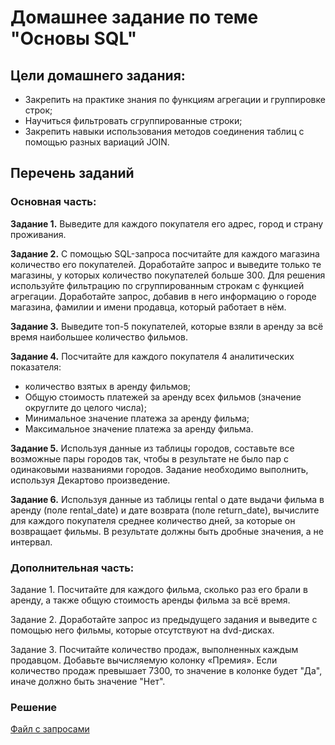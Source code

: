# Домашнее задание по теме "Основы SQL"

## Цели домашнего задания:

- Закрепить на практике знания по функциям агрегации и группировке строк;
- Научиться фильтровать сгруппированные строки;
- Закрепить навыки использования методов соединения таблиц с помощью разных вариаций JOIN.

## Перечень заданий

### Основная часть:

__Задание 1.__ Выведите для каждого покупателя его адрес, город и страну проживания.

__Задание 2.__ С помощью SQL-запроса посчитайте для каждого магазина количество его покупателей.
Доработайте запрос и выведите только те магазины, у которых количество покупателей больше 300. Для решения используйте фильтрацию по сгруппированным строкам с функцией агрегации. Доработайте запрос, добавив в него информацию о городе магазина, фамилии и имени продавца, который работает в нём.

__Задание 3.__ Выведите топ-5 покупателей, которые взяли в аренду за всё время наибольшее количество фильмов.

__Задание 4.__ Посчитайте для каждого покупателя 4 аналитических показателя:

- количество взятых в аренду фильмов;
- Общую стоимость платежей за аренду всех фильмов (значение округлите до целого числа);
- Минимальное значение платежа за аренду фильма;
- Максимальное значение платежа за аренду фильма.

__Задание 5.__ Используя данные из таблицы городов, составьте все возможные пары городов так, чтобы в результате не было пар с одинаковыми названиями городов. Задание необходимо выполнить, используя Декартово произведение.

__Задание 6.__ Используя данные из таблицы rental о дате выдачи фильма в аренду (поле rental_date) и дате возврата (поле return_date), вычислите для каждого покупателя среднее количество дней, за которые он возвращает фильмы. В результате должны быть дробные значения, а не интервал.

### Дополнительная часть:

Задание 1. Посчитайте для каждого фильма, сколько раз его брали в аренду, а также общую стоимость аренды фильма за всё время.

Задание 2. Доработайте запрос из предыдущего задания и выведите с помощью него фильмы, которые отсутствуют на dvd-дисках.

Задание 3. Посчитайте количество продаж, выполненных каждым продавцом. Добавьте вычисляемую колонку «Премия». Если количество продаж превышает 7300, то значение в колонке будет "Да", иначе должно быть значение "Нет".

### Решение
[Файл с запросами](/Projects/01_SQL/Study_tasks/Task_2/Solution.sql)
